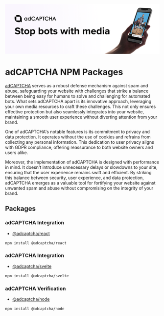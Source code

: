 ![Banner](/assets/banner-1544x500.png)

# adCAPTCHA NPM Packages

[adCAPTCHA](https://adcaptcha.com) serves as a robust defense mechanism against spam and abuse, safeguarding your website with challenges that strike a balance between being easy for humans to solve and challenging for automated bots. What sets adCAPTCHA apart is its innovative approach, leveraging your own media resources to craft these challenges. This not only ensures effective protection but also seamlessly integrates into your website, maintaining a smooth user experience without diverting attention from your brand.

One of adCAPTCHA's notable features is its commitment to privacy and data protection. It operates without the use of cookies and refrains from collecting any personal information. This dedication to user privacy aligns with GDPR compliance, offering reassurance to both website owners and users alike.

Moreover, the implementation of adCAPTCHA is designed with performance in mind. It doesn't introduce unnecessary delays or slowdowns to your site, ensuring that the user experience remains swift and efficient. By striking this balance between security, user experience, and data protection, adCAPTCHA emerges as a valuable tool for fortifying your website against unwanted spam and abuse without compromising on the integrity of your brand.

## Packages

### adCAPTCHA Integration
- [@adcaptcha/react](/packages/react/README.md)
```bash
npm install @adcaptcha/react
```

### adCAPTCHA Integration
- [@adcaptcha/svelte](/packages/svelte/README.md)
```bash
npm install @adcaptcha/svelte
```

### adCAPTCHA Verification
- [@adcaptcha/node](/packages/node/README.md)
```bash
npm install @adcaptcha/node
```